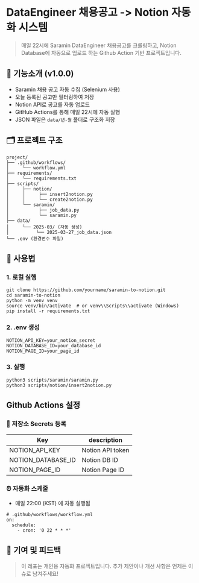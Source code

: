 # DataEngineer 채용공고 -> Notion 자동화 시스템
> 매일 22시에 Saramin DataEngineer 채용공고를 크롤링하고, Notion Database에 자동으로 업로드 하는 Github Action 기반 프로젝트입니다.

## 🔧 기능소개 (v1.0.0)
* Saramin 채용 공고 자동 수집 (Selenium 사용)
* 오늘 등록된 공고만 필터링하여 저장
* Notion API로 공고를 자동 업로드
* GitHub Actions를 통해 매일 22시에 자동 실행
* JSON 파일은 `data/년-월` 폴더로 구조화 저장

## 🗂️ 프로젝트 구조
```
project/
├── .github/workflows/
│     └── workflow.yml
├── requirements/
│     └── requirements.txt
├── scripts/
│     ├── notion/
│     │     ├── insert2notion.py
│     │     └── create2notion.py
│     └── saramin/
│           ├── job_data.py
│           └── saramin.py
├── data/
│     └── 2025-03/ (자동 생성)
│          └── 2025-03-27_job_data.json
└── .env (환경변수 파일)
```

## 🚀 사용법
### 1. 로컬 실행
```
git clone https://github.com/yourname/saramin-to-notion.git
cd saramin-to-notion
python -m venv venv
source venv/bin/activate  # or venv\\Scripts\\activate (Windows)
pip install -r requirements.txt
```
### 2. .env 생성
```
NOTION_API_KEY=your_notion_secret
NOTION_DATABASE_ID=your_database_id
NOTION_PAGE_ID=your_page_id
```
### 3. 실행
```
python3 scripts/saramin/saramin.py
python3 scripts/notion/insert2notion.py
```

## Github Actions 설정
### 💾 저장소 Secrets 등록
|Key|description|
|-----|-----|
|NOTION_API_KEY|Notion API token|
|NOTION_DATABASE_ID|Notion DB ID|
|NOTION_PAGE_ID|Notion Page ID|
### ⏰ 자동화 스케줄
* 매일 22:00 (KST) 에 자동 실행됨
```
# .github/workflows/workflow.yml
on:
  schedule:
    - cron: '0 22 * * *' 
```
## 🤝 기여 및 피드백
>이 레포는 개인용 자동화 프로젝트입니다.
>추가 제안이나 개선 사항은 언제든 이슈로 남겨주세요!
